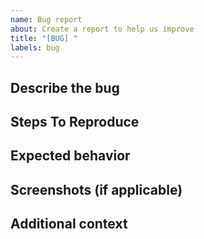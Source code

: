 ```yaml
---
name: Bug report
about: Create a report to help us improve
title: "[BUG] "
labels: bug
---
```


## Describe the bug

## Steps To Reproduce

## Expected behavior

## Screenshots (if applicable)

## Additional context
